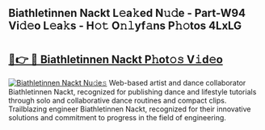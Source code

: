 ## Biathletinnen Nackt L𝚎a𝚔ed N𝚞𝚍e - Part-W94 Vi𝚍𝚎o L𝚎a𝚔s - H𝚘𝚝 O𝚗𝚕yf𝚊ns P𝚑𝚘tos 4LxLG

# <h2><a href="http://kf31x73.oniu.top/?m=Biathletinnen+Nackt">🔗👉 🔴 Biathletinnen Nackt P𝚑ot𝚘𝚜 V𝚒d𝚎o</a></h2>

[![Biathletinnen Nackt Nu𝚍e𝚜](https://i.imgur.com/0qMVB7G.gif)](http://kf31x73.oniu.top/?m=Biathletinnen+Nackt)
Web-based artist and dance collaborator Biathletinnen Nackt, recognized for publishing dance and lifestyle tutorials through solo and collaborative dance routines and compact clips. Trailblazing engineer Biathletinnen Nackt, recognized for their innovative solutions and commitment to progress in the field of engineering.  
